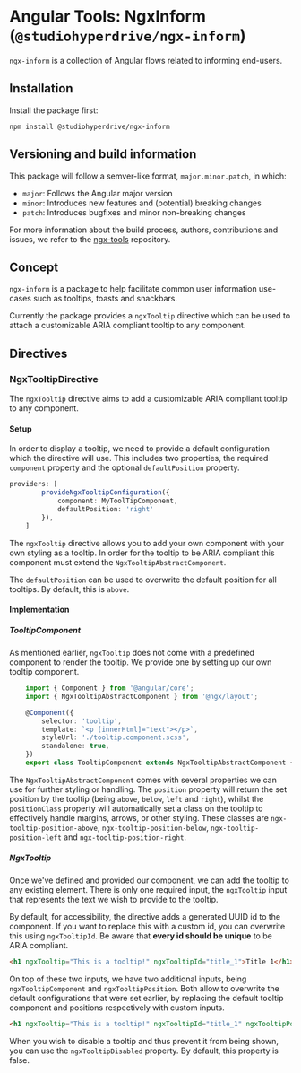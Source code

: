 # Angular Tools: NgxInform (`@studiohyperdrive/ngx-inform`)

`ngx-inform` is a collection of Angular flows related to informing end-users.

## Installation
Install the package first:

```shell
npm install @studiohyperdrive/ngx-inform
```

## Versioning and build information

This package will follow a semver-like format, `major.minor.patch`, in which:

- `major`: Follows the Angular major version
- `minor`: Introduces new features and (potential) breaking changes
- `patch`: Introduces bugfixes and minor non-breaking changes

For more information about the build process, authors, contributions and issues, we refer to the [ngx-tools](https://github.com/studiohyperdrive/ngx-tools) repository.

## Concept

`ngx-inform` is a package to help facilitate common user information use-cases such as tooltips, toasts and snackbars.

Currently the package provides a `ngxTooltip` directive which can be used to attach a customizable ARIA compliant tooltip to any component.

## Directives

### NgxTooltipDirective

The `ngxTooltip` directive aims to add a customizable ARIA compliant tooltip to any component. 

#### Setup

In order to display a tooltip, we need to provide a default configuration which the directive will use. This includes two properties, the required `component` property and the optional `defaultPosition` property.

```ts
providers: [
		provideNgxTooltipConfiguration({
            component: MyToolTipComponent,
            defaultPosition: 'right'
		}),
	]
```
The `ngxTooltip` directive allows you to add your own component with your own styling as a tooltip. In order for the tooltip to be ARIA compliant this component must extend the `NgxTooltipAbstractComponent`.

The `defaultPosition` can be used to overwrite the default position for all tooltips. By default, this is `above`.

#### Implementation

##### TooltipComponent

As mentioned earlier, `ngxTooltip` does not come with a predefined component to render the tooltip. We provide one by setting up our own tooltip component.

```ts
    import { Component } from '@angular/core';
    import { NgxTooltipAbstractComponent } from '@ngx/layout';

    @Component({
        selector: 'tooltip',
        template: `<p [innerHtml]="text"></p>`,
        styleUrl: './tooltip.component.scss',
        standalone: true,
    })
    export class TooltipComponent extends NgxTooltipAbstractComponent {}
```

The `NgxTooltipAbstractComponent` comes with several properties we can use for further styling or handling. The `position` property will return the set position by the tooltip (being `above`, `below`, `left` and `right`), whilst the `positionClass` property will automatically set a class on the tooltip to effectively handle margins, arrows, or other styling. These classes are `ngx-tooltip-position-above`, `ngx-tooltip-position-below`, `ngx-tooltip-position-left` and `ngx-tooltip-position-right`.

##### NgxTooltip

Once we've defined and provided our component, we can add the tooltip to any existing element. There is only one required input, the `ngxTooltip` input that represents the text we wish to provide to the tooltip. 

By default, for accessibility, the directive adds a generated UUID id to the component. If you want to replace this with a custom id, you can overwrite this using `ngxTooltipId`. Be aware that **every id should be unique** to be ARIA compliant.

``` html
<h1 ngxTooltip="This is a tooltip!" ngxTooltipId="title_1">Title 1</h1>
```

On top of these two inputs, we have two additional inputs, being `ngxTooltipComponent` and `ngxTooltipPosition`. Both allow to overwrite the default configurations that were set earlier, by replacing the default tooltip component and positions respectively with custom inputs.

``` html
<h1 ngxTooltip="This is a tooltip!" ngxTooltipId="title_1" ngxTooltipPosition="right" [ngxTooltipComponent]="MyCustomTooltipComponent">Title 1</h1>
```

When you wish to disable a tooltip and thus prevent it from being shown, you can use the `ngxTooltipDisabled` property. By default, this property is false.
